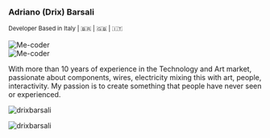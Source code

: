 ### Adriano (Drix) Barsali 
<sup>Developer Based in Italy | 🇧🇷 | 🇬🇧 | 🇮🇹</sup><br/><br/>
[<img align="left" alt="Me-coder" src="https://img.shields.io/badge/Linkedin-Adriano%20Barsali-blue?style=flat-square&logo=linkedin" />][linkedin]
<br/>
[<img align="left" alt="Me-coder" src="https://img.shields.io/badge/Blogger-FF5722?style=for-the-badge&logo=blogger&logoColor=white" />][blog]



<br/>
With more than 10 years of experience in the Technology and Art market, passionate about components, wires, electricity mixing this with art, people, interactivity. My passion is to create something that people have never seen or experienced.

<p><img align="center" src="https://github-readme-stats.vercel.app/api?username=drixbarsali&show_icons=true&theme=dark&locale=en" alt="drixbarsali" /></p>

<p><img align="left" src="https://github-readme-stats.vercel.app/api/top-langs?username=drixbarsali&show_icons=true&theme=dark&locale=en&layout=compact" alt="drixbarsali" /></p>


[blog]: https://spacedrix.blogspot.com/
[linkedin]: https://www.linkedin.com/in/adriano-barsali/
[medium]: https://medium.com/@drixbarsali



